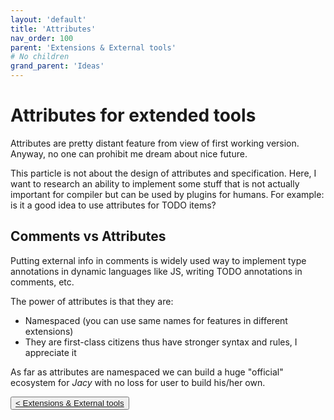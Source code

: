 ```yaml
---
layout: 'default'
title: 'Attributes'
nav_order: 100
parent: 'Extensions & External tools'
# No children
grand_parent: 'Ideas'
---
```


# Attributes for extended tools

Attributes are pretty distant feature from view of first working version. Anyway, no one can prohibit me dream about nice future.

This particle is not about the design of attributes and specification. Here, I want to research an ability to implement some stuff that is not actually important for compiler but can be used by plugins for humans. For example: is it a good idea to use attributes for <span class="inline-code highlight-jc hljs">TODO</span> items?

## Comments vs Attributes

Putting external info in comments is widely used way to implement type annotations in dynamic languages like JS, writing TODO annotations in comments, etc.

The power of attributes is that they are:

- Namespaced (you can use same names for features in different extensions)
- They are first-class citizens thus have stronger syntax and rules, I appreciate it

As far as attributes are namespaced we can build a huge "official" ecosystem for _Jacy_ with no loss for user to build his/her own.
<div class="nav-btn-block">
    <button class="nav-btn left">
    <a class="link" href="/dev-book/ideas/extended-tools/index">< Extensions & External tools</a>
</button>

    
</div>
